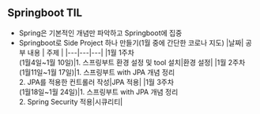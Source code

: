 ## Springboot TIL 
- Spring은 기본적인 개념만 파악하고 Springboot에 집중
- Springboot로 Side Project 하나 만들기(1월 중에 간단한 코로나 지도) 
  |날짜| 공부 내용 | 주제 |
  |---|---|---|
  |1월 1주차<br>(1월4일~1월 10일)|1. 스프링부트 환경 설정 및 tool 설치|환경 설정|
  |1월 2주차<br>(1월11일~1월 17일)|1. 스프링부트 with JPA 개념 정리<br> 2. JPA를 적용한 컨트롤러 작성|JPA 적용|
  |1월 3주차<br>(1월18일~1월 24일)|1. 스프링부트 with JPA 개념 정리<br> 2. Spring Security 적용|시큐리티|